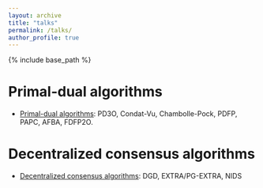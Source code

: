 ```yaml
---
layout: archive
title: "talks"
permalink: /talks/
author_profile: true
---
```


{% include base_path %}

Primal-dual algorithms
=====
* [Primal-dual algorithms](http://mingyan08.github.io/Slides/PD3O.pdf): PD3O, Condat-Vu, Chambolle-Pock, PDFP, PAPC, AFBA, FDFP2O.

Decentralized consensus algorithms
===== 
* [Decentralized consensus algorithms](http://mingyan08.github.io/Slides/Decentralized.pdf): DGD, EXTRA/PG-EXTRA, NIDS
